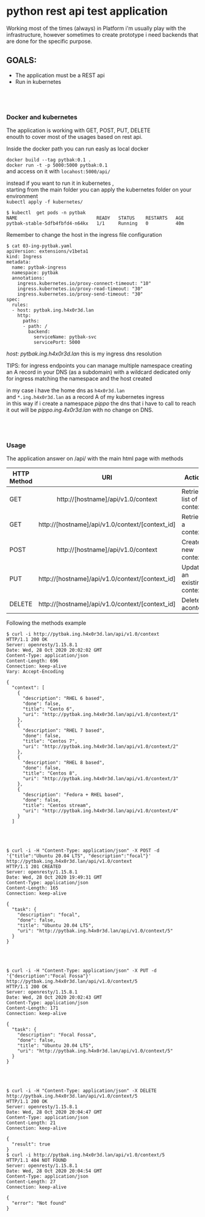 # python rest api test application

Working most of the times (always) in Platform i'm usually play with the infrastructure, however sometimes to create prototype i need backends that are done for the specific purpose.  

## GOALS:
 - The application must be a REST api
 - Run in kubernetes
<br/><br/>
<br/><br/>
### Docker and kubernetes  
The application is working with GET, POST, PUT, DELETE  
enouth to cover most of the usages based on rest api.  

Inside the docker path you can run easly as local docker  

```docker build --tag pytbak:0.1 .```  
```docker run -t -p 5000:5000 pytbak:0.1```  
and access on it with ```locahost:5000/api/```

instead if you want to run it in kubernetes ,  
starting from the main folder you can  apply the kubernetes folder on your environment  
```kubectl apply -f kubernetes/ ```  

```
$ kubectl  get pods -n pytbak
NAME                             READY   STATUS    RESTARTS   AGE
pytbak-stable-5dfb4fbfd4-n64kx   1/1     Running   0          40m
```

Remember to change the host in the ingress file configuration  
```
$ cat 03-ing-pytbak.yaml
apiVersion: extensions/v1beta1
kind: Ingress
metadata:
  name: pytbak-ingress
  namespace: pytbak
  annotations:
    ingress.kubernetes.io/proxy-connect-timeout: "10"
    ingress.kubernetes.io/proxy-read-timeout: "30"
    ingress.kubernetes.io/proxy-send-timeout: "30"
spec:
  rules:
  - host: pytbak.ing.h4x0r3d.lan
    http:
      paths:
      - path: /
        backend:
          serviceName: pytbak-svc
          servicePort: 5000
```

*host: pytbak.ing.h4x0r3d.lan* this is my ingress dns resolution

TIPS: for ingress endpoints you can manage multiple namespace creating an A record in your DNS (as a subdomain) with a wildcard dedicated only for ingress matching the namespace and the host created

in my case i have the home dns as ```h4x0r3d.lan```  
and ```*.ing.h4x0r3d.lan``` as a record A of my kubernetes ingress  
in this way if i create a namespace *pippo* the dns that i have to call to reach it out will be *pippo.ing.4x0r3d.lan* with no change on DNS. 
<br/><br/>
<br/><br/>
### Usage

The application answer on /api/ with the main html page with methods  

| HTTP Method |                       URI                       | Action                     |
|-------------|:-----------------------------------------------:|----------------------------|
| GET         | http://[hostname]/api/v1.0/context              | Retrieve list of context   |
| GET         | http://[hostname]/api/v1.0/context/[context_id] | Retrieve a context         |
| POST        | http://[hostname]/api/v1.0/context              | Create a new context       |
| PUT         | http://[hostname]/api/v1.0/context/[context_id] | Update an existing context |
| DELETE      | http://[hostname]/api/v1.0/context/[context_id] | Delete acontext            |  

Following the methods example 

```
$ curl -i http://pytbak.ing.h4x0r3d.lan/api/v1.0/context
HTTP/1.1 200 OK
Server: openresty/1.15.8.1
Date: Wed, 28 Oct 2020 20:02:02 GMT
Content-Type: application/json
Content-Length: 696
Connection: keep-alive
Vary: Accept-Encoding

{
  "context": [
    {
      "description": "RHEL 6 based",
      "done": false,
      "title": "Cento 6",
      "uri": "http://pytbak.ing.h4x0r3d.lan/api/v1.0/context/1"
    },
    {
      "description": "RHEL 7 based",
      "done": false,
      "title": "Centos 7",
      "uri": "http://pytbak.ing.h4x0r3d.lan/api/v1.0/context/2"
    },
    {
      "description": "RHEL 8 based",
      "done": false,
      "title": "Centos 8",
      "uri": "http://pytbak.ing.h4x0r3d.lan/api/v1.0/context/3"
    },
    {
      "description": "Fedora + RHEL based",
      "done": false,
      "title": "Centos stream",
      "uri": "http://pytbak.ing.h4x0r3d.lan/api/v1.0/context/4"
    }
  ]
```  
<br/><br/>
```
$ curl -i -H "Content-Type: application/json" -X POST -d '{"title":"Ubuntu 20.04 LTS", "description":"focal"}' http://pytbak.ing.h4x0r3d.lan/api/v1.0/context
HTTP/1.1 201 CREATED
Server: openresty/1.15.8.1
Date: Wed, 28 Oct 2020 19:49:31 GMT
Content-Type: application/json
Content-Length: 165
Connection: keep-alive

{
  "task": {
    "description": "focal",
    "done": false,
    "title": "Ubuntu 20.04 LTS",
    "uri": "http://pytbak.ing.h4x0r3d.lan/api/v1.0/context/5"
  }
}
```
<br/><br/>

```
$ curl -i -H "Content-Type: application/json" -X PUT -d '{"description":"Focal Fossa"}' http://pytbak.ing.h4x0r3d.lan/api/v1.0/context/5
HTTP/1.1 200 OK
Server: openresty/1.15.8.1
Date: Wed, 28 Oct 2020 20:02:43 GMT
Content-Type: application/json
Content-Length: 171
Connection: keep-alive

{
  "task": {
    "description": "Focal Fossa",
    "done": false,
    "title": "Ubuntu 20.04 LTS",
    "uri": "http://pytbak.ing.h4x0r3d.lan/api/v1.0/context/5"
  }
}
```
<br/><br/>

```
$ curl -i -H "Content-Type: application/json" -X DELETE http://pytbak.ing.h4x0r3d.lan/api/v1.0/context/5
HTTP/1.1 200 OK
Server: openresty/1.15.8.1
Date: Wed, 28 Oct 2020 20:04:47 GMT
Content-Type: application/json
Content-Length: 21
Connection: keep-alive

{
  "result": true
}
$ curl -i http://pytbak.ing.h4x0r3d.lan/api/v1.0/context/5
HTTP/1.1 404 NOT FOUND
Server: openresty/1.15.8.1
Date: Wed, 28 Oct 2020 20:04:54 GMT
Content-Type: application/json
Content-Length: 27
Connection: keep-alive

{
  "error": "Not found"
}
```


